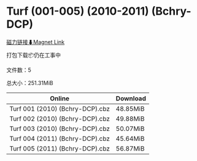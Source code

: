# Turf (001-005) (2010-2011) (Bchry-DCP)

[磁力链接⬇Magnet Link](magnet:?xt=urn:btih:884a50df65362f7e44c8bf78ae47eb9e86baab1c&dn=Turf%20%28001-005%29%20%282010-2011%29%20%28Bchry-DCP%29)

打包下载📦仍在工事中

文件数：5

总大小：251.31MiB

Online | Download
--- | ---
Turf 001 (2010) (Bchry-DCP).cbz | 48.85MiB
Turf 002 (2010) (Bchry-DCP).cbz | 49.88MiB
Turf 003 (2010) (Bchry-DCP).cbz | 50.07MiB
Turf 004 (2011) (Bchry-DCP).cbz | 45.64MiB
Turf 005 (2011) (Bchry-DCP).cbz | 56.87MiB